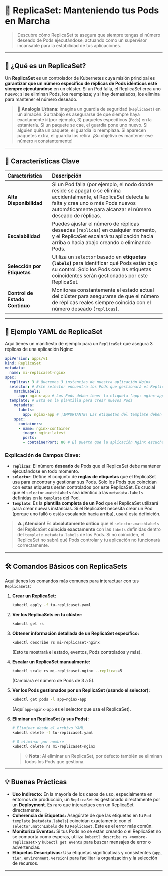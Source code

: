 # 🔁 ReplicaSet: Manteniendo tus Pods en Marcha

> Descubre cómo ReplicaSet te asegura que siempre tengas el número deseado de Pods ejecutándose, actuando como un supervisor incansable para la estabilidad de tus aplicaciones.

-----

## 🧠 ¿Qué es un ReplicaSet?

Un **ReplicaSet** es un controlador de Kubernetes cuya misión principal es **garantizar que un número específico de réplicas de Pods idénticos esté siempre ejecutándose** en un clúster. Si un Pod falla, el ReplicaSet crea uno nuevo; si se eliminan Pods, los reemplaza; y si hay demasiados, los elimina para mantener el número deseado.

> 🚀 **Analogía Urbana**: Imagina un guardia de seguridad (`ReplicaSet`) en un almacén. Su trabajo es asegurarse de que siempre haya exactamente `N` (por ejemplo, 3) paquetes específicos (`Pods`) en la estantería. Si un paquete se cae, el guardia pone uno nuevo. Si alguien quita un paquete, el guardia lo reemplaza. Si aparecen paquetes extra, el guardia los retira. ¡Su objetivo es mantener ese número `N` constantemente\!

-----

## 🔑 Características Clave

| Característica        | Descripción                                                                 |
| :-------------------- | :-------------------------------------------------------------------------- |
| **Alta Disponibilidad** | Si un Pod falla (por ejemplo, el nodo donde reside se apaga) o se elimina accidentalmente, el ReplicaSet detecta la falta y crea uno o más Pods nuevos automáticamente para alcanzar el número deseado de réplicas. |
| **Escalabilidad** | Puedes ajustar el número de réplicas deseadas (`replicas`) en cualquier momento, y el ReplicaSet escalará tu aplicación hacia arriba o hacia abajo creando o eliminando Pods. |
| **Selección por Etiquetas** | Utiliza un `selector` basado en **etiquetas (`labels`)** para identificar qué Pods están bajo su control. Solo los Pods con las etiquetas coincidentes serán gestionados por este ReplicaSet. |
| **Control de Estado Continuo** | Monitorea constantemente el estado actual del clúster para asegurarse de que el número de réplicas reales siempre coincida con el número deseado (`replicas`). |

-----

## 📄 Ejemplo YAML de ReplicaSet

Aquí tienes un manifiesto de ejemplo para un `ReplicaSet` que asegura 3 réplicas de una aplicación Nginx:

```yaml
apiVersion: apps/v1
kind: ReplicaSet
metadata:
  name: mi-replicaset-nginx
spec:
  replicas: 3 # Queremos 3 instancias de nuestra aplicación Nginx
  selector: # Este selector encuentra los Pods que gestionará el ReplicaSet
    matchLabels:
      app: nginx-app # Los Pods deben tener la etiqueta 'app: nginx-app'
  template: # Esta es la plantilla para crear nuevos Pods
    metadata:
      labels:
        app: nginx-app # ¡IMPORTANTE! Las etiquetas del template deben coincidir con el selector
    spec:
      containers:
      - name: nginx-container
        image: nginx:latest
        ports:
        - containerPort: 80 # El puerto que la aplicación Nginx escucha dentro del Pod
```

### Explicación de Campos Clave:

  * **`replicas`**: El número **deseado** de Pods que el ReplicaSet debe mantener ejecutándose en todo momento.
  * **`selector`**: Define el conjunto de **reglas de etiquetas** que el ReplicaSet usa para encontrar y gestionar sus Pods. Solo los Pods que coincidan con estas etiquetas serán controlados por este ReplicaSet. Es crucial que el `selector.matchLabels` sea idéntico a las `metadata.labels` definidas en la `template` del Pod.
  * **`template`**: Es la **plantilla completa de un Pod** que el ReplicaSet utilizará para crear nuevas instancias. Si el ReplicaSet necesita crear un Pod (porque uno falló o estás escalando hacia arriba), usará esta definición.

> ⚠️ **¡Atención\!** Es **absolutamente crítico** que el `selector.matchLabels` del ReplicaSet **coincida exactamente** con las `labels` definidas dentro del `template.metadata.labels` de los Pods. Si no coinciden, el ReplicaSet no sabrá qué Pods controlar y tu aplicación no funcionará correctamente.

-----

## 🛠️ Comandos Básicos con ReplicaSets

Aquí tienes los comandos más comunes para interactuar con tus `ReplicaSet`s:

1.  **Crear un ReplicaSet:**

    ```bash
    kubectl apply -f tu-replicaset.yaml
    ```

2.  **Ver los ReplicaSets en tu clúster:**

    ```bash
    kubectl get rs
    ```

3.  **Obtener información detallada de un ReplicaSet específico:**

    ```bash
    kubectl describe rs mi-replicaset-nginx
    ```

    (Esto te mostrará el estado, eventos, Pods controlados y más).

4.  **Escalar un ReplicaSet manualmente:**

    ```bash
    kubectl scale rs mi-replicaset-nginx --replicas=5
    ```

    (Cambiará el número de Pods de 3 a 5).

5.  **Ver los Pods gestionados por un ReplicaSet (usando el selector):**

    ```bash
    kubectl get pods -l app=nginx-app
    ```

    (Aquí `app=nginx-app` es el selector que usa el ReplicaSet).

6.  **Eliminar un ReplicaSet (y sus Pods):**

    ```bash
    # Eliminar desde el archivo YAML
    kubectl delete -f tu-replicaset.yaml

    # O eliminar por nombre
    kubectl delete rs mi-replicaset-nginx
    ```

    > 💡 **Nota:** Al eliminar un ReplicaSet, por defecto también se eliminan todos los Pods que gestiona.

-----

## 💡 Buenas Prácticas

  * **Uso Indirecto:** En la mayoría de los casos de uso, especialmente en entornos de producción, un `ReplicaSet` es gestionado directamente por un **Deployment**. Es raro que interactúes con un ReplicaSet directamente.
  * **Coherencia de Etiquetas:** Asegúrate de que las etiquetas en tu `Pod template` (`metadata.labels`) coincidan exactamente con el `selector.matchLabels` de tu `ReplicaSet`. Este es el error más común.
  * **Monitoriza Eventos:** Si tus Pods no se están creando o el ReplicaSet no se comporta como esperas, utiliza `kubectl describe rs <nombre-replicaset>` y `kubectl get events` para buscar mensajes de error o advertencias.
  * **Etiquetas Descriptivas:** Usa etiquetas significativas y consistentes (`app`, `tier`, `environment`, `version`) para facilitar la organización y la selección de recursos.

-----